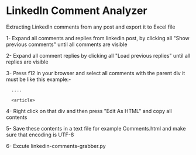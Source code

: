 # LinkedIn Comment Analyzer

Extracting LinkedIn comments from any post and export it to Excel file

1- Expand all comments and replies from linkedin post, 
    by clicking all "Show previous comments" until all comments are visible

2- Expand all comment replies by clicking all "Load previous replies" until all replies are visible

3- Press f12 in your browser and select all comments with the parent div it must be like this example:-

<div id="ember1482" class="feed-base-comments-list feed-base-comments-list--expanded ember-view"><!---->
<!---->
      <article>
      <article>
      <article>
      
      ....
      
      <article>
<div>

4- Right click on that div and then press "Edit As HTML" and copy all contents

5- Save these contents in a text file for example Comments.html and make sure that encoding is UTF-8

6- Excute linkedin-comments-grabber.py
